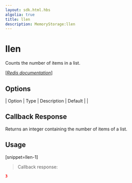 ```yaml
---
layout: sdk.html.hbs
algolia: true
title: llen
description: MemoryStorage:llen
---
```


  

# llen
Counts the number of items in a list.

[[_Redis documentation_]](https://redis.io/commands/llen)


## Options

| Option | Type | Description | Default |
|
## Callback Response

Returns an integer containing the number of items of a list.

## Usage

[snippet=llen-1]
> Callback response:

```json
3
```